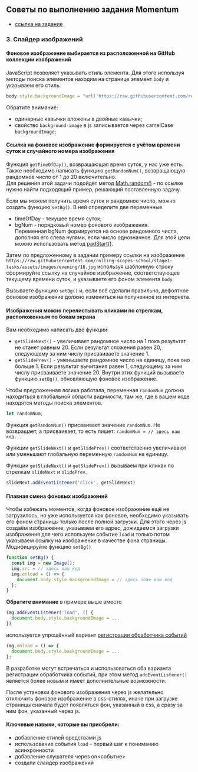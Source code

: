 ## Советы по выполнению задания Momentum
- [ссылка на задание](momentum-stage1.md)

### 3. Слайдер изображений
#### Фоновое изображение выбирается из расположенной на GitHub коллекции изображений
JavaScript позволяет указывать стиль элемента. Для этого используя методы поиска элементов находим на странице элемент `body` и указываем его стиль.
```js
body.style.backgroundImage = "url('https://raw.githubusercontent.com/rolling-scopes-school/stage1-tasks/assets/images/evening/18.jpg')";
```
Обратите внимание:
- одинарные кавычки вложены в двойные кавычки;
- свойство `background-image` в js записывается через camelCase `backgroundImage`;

#### Ссылка на фоновое изображение формируется с учётом времени суток и случайного номера изображения
Функция `getTimeOfDay()`, возвращающая время суток, у нас уже есть.  
Также необходимо написать функцию `getRandomNum()`, возвращающую рандомное число от 1 до 20 включительно.  
Для решения этой задачи подойдёт метод [Math.random()](https://developer.mozilla.org/ru/docs/Web/JavaScript/Reference/Global_Objects/Math/random) - по ссылке нужно найти подходящий пример, решающий поставленную задачу.

Если мы можем получить время суток и рандомное число, можно создать функцию `setBg()`. В ней определите две переменные
- timeOfDay - текущее время суток;
- bgNum - порядковый номер фонового изображения.  
Переменная bgNum формируется на основе рандомного числа, дополняя его слева нулями, если число однозначное. Для этой цели можно использовать метод [padStart()](https://developer.mozilla.org/ru/docs/Web/JavaScript/Reference/Global_Objects/String/padStart).  

Затем по предложенному в задании примеру ссылки на изображение `https://raw.githubusercontent.com/rolling-scopes-school/stage1-tasks/assets/images/evening/18.jpg` используя шаблонную строку сформируйте ссылку на случайное изображение, соответствующее текущему времени суток, и указываете его фоном элемента `body`.

Вызываете функцию `setBg()` и, если всё сделали правильно, дефолтное фоновое изображение должно измениться на полученное из интернета.

#### Изображения можно перелистывать кликами по стрелкам, расположенным по бокам экрана
Вам необходимо написать две функции:
- `getSlideNext()` - увеличивает рандомное число на 1 пока результат не станет равным 20. Если результат сложения равен 20, следующему за ним числу присваиваете значение 1.
- `getSlidePrev()` - уменьшаете рандомное число на единицу, пока оно больше 1. Если результат вычитания равен 1, следующему за ним числу присваиваете значение 20.
Внутри этих функций вызываете функцию `setBg()`, обновляющую фоновое изображение.

Чтобы предложенная логика работала, переменная `randomNum` должна находиться в глобальной области видимости, там же, где в вашем коде находятся методы поиска элементов.
```js
let randomNum;
```
Функция `getRandomNum()` присваивает значение `randomNum`. Не возвращает, а присваивает, то есть пишет: `randomNum = // здесь ваш код...`

Функции `getSlideNext()` и `getSlidePrev()` соответственно увеличивают или уменьшают глобальную переменную `randomNum` на единицу.

Функции `getSlideNext()` и `getSlidePrev()` вызываем при кликах по стрелкам `slideNext` и `slidePrev`. 
```js
slideNext.addEventListener('click', getSlideNext)
```

#### Плавная смена фоновых изображений
Чтобы избежать моментов, когда фоновое изображение ещё не загрузилось, но уже используется как фоновое, необходимо указывать его фоном страницы только после полной загрузки. Для этого через js создаём изображение, указываем его адрес, дожидаемся загрузки изображения для чего используем событие `load` и только потом указываем ссылку на изображение в качестве фона страницы. Модифицируйте функцию `setBg()`
```js
function setBg() {  
  const img = new Image();
  img.src = // здесь ваш код 
  img.onload = () => {      
    document.body.style.backgroundImage = // здесь тоже ваш код
  }; 
}
```
**Обратите внимание** в примере выше вместо
```js
img.addEventListener('load', () {
  document.body.style.backgroundImage = ...
})
```
используется упрощённый вариант [регистрации обработчика событий](https://developer.mozilla.org/ru/docs/Web/API/EventTarget/addEventListener#older_way_to_register_event_listeners)
```js
img.onload = () => {      
  document.body.style.backgroundImage = ...
};
```
В разработке могут встречаться и использоваться оба варианта регистрации обработчика событий, при этом метод `addEventListener()` является более новым и имеет дополнительные возможности.

После установки фонового изображения через js желательно отключить фоновое изображение в css-стилях, иначе при загрузке страницы сначала будет появляться фон, указанный в css, а сразу за ним фон, указанный через js.  

#### Ключевые навыки, которые вы приобрели:
- добавление стилей средствами js
- использование события `load` - первый шаг к пониманию асинхронности
- добавление слушателя через on&lt;событие&gt;
- создали слайдер изображений
